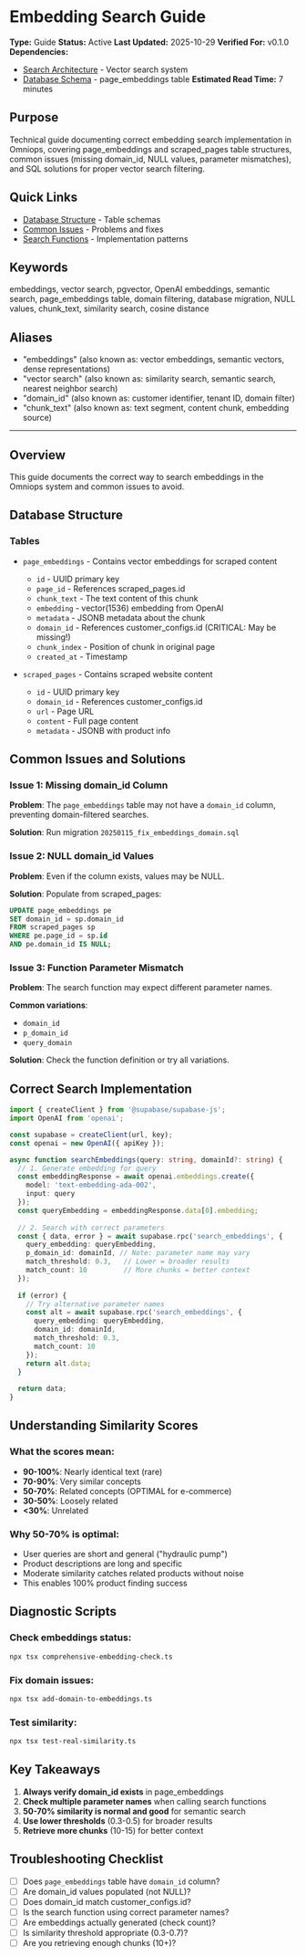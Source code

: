 # Embedding Search Guide

**Type:** Guide
**Status:** Active
**Last Updated:** 2025-10-29
**Verified For:** v0.1.0
**Dependencies:**
- [Search Architecture](../01-ARCHITECTURE/ARCHITECTURE_SEARCH_SYSTEM.md) - Vector search system
- [Database Schema](../01-ARCHITECTURE/database-schema.md) - page_embeddings table
**Estimated Read Time:** 7 minutes

## Purpose
Technical guide documenting correct embedding search implementation in Omniops, covering page_embeddings and scraped_pages table structures, common issues (missing domain_id, NULL values, parameter mismatches), and SQL solutions for proper vector search filtering.

## Quick Links
- [Database Structure](#database-structure) - Table schemas
- [Common Issues](#common-issues-and-solutions) - Problems and fixes
- [Search Functions](#search-function-variations) - Implementation patterns

## Keywords
embeddings, vector search, pgvector, OpenAI embeddings, semantic search, page_embeddings table, domain filtering, database migration, NULL values, chunk_text, similarity search, cosine distance

## Aliases
- "embeddings" (also known as: vector embeddings, semantic vectors, dense representations)
- "vector search" (also known as: similarity search, semantic search, nearest neighbor search)
- "domain_id" (also known as: customer identifier, tenant ID, domain filter)
- "chunk_text" (also known as: text segment, content chunk, embedding source)

---

## Overview
This guide documents the correct way to search embeddings in the Omniops system and common issues to avoid.

## Database Structure

### Tables
- `page_embeddings` - Contains vector embeddings for scraped content
  - `id` - UUID primary key
  - `page_id` - References scraped_pages.id
  - `chunk_text` - The text content of this chunk
  - `embedding` - vector(1536) embedding from OpenAI
  - `metadata` - JSONB metadata about the chunk
  - `domain_id` - References customer_configs.id (CRITICAL: May be missing!)
  - `chunk_index` - Position of chunk in original page
  - `created_at` - Timestamp

- `scraped_pages` - Contains scraped website content
  - `id` - UUID primary key
  - `domain_id` - References customer_configs.id
  - `url` - Page URL
  - `content` - Full page content
  - `metadata` - JSONB with product info

## Common Issues and Solutions

### Issue 1: Missing domain_id Column
**Problem**: The `page_embeddings` table may not have a `domain_id` column, preventing domain-filtered searches.

**Solution**: Run migration `20250115_fix_embeddings_domain.sql`

### Issue 2: NULL domain_id Values
**Problem**: Even if the column exists, values may be NULL.

**Solution**: Populate from scraped_pages:
```sql
UPDATE page_embeddings pe
SET domain_id = sp.domain_id
FROM scraped_pages sp
WHERE pe.page_id = sp.id
AND pe.domain_id IS NULL;
```

### Issue 3: Function Parameter Mismatch
**Problem**: The search function may expect different parameter names.

**Common variations**:
- `domain_id`
- `p_domain_id` 
- `query_domain`

**Solution**: Check the function definition or try all variations.

## Correct Search Implementation

```typescript
import { createClient } from '@supabase/supabase-js';
import OpenAI from 'openai';

const supabase = createClient(url, key);
const openai = new OpenAI({ apiKey });

async function searchEmbeddings(query: string, domainId?: string) {
  // 1. Generate embedding for query
  const embeddingResponse = await openai.embeddings.create({
    model: 'text-embedding-ada-002',
    input: query
  });
  const queryEmbedding = embeddingResponse.data[0].embedding;
  
  // 2. Search with correct parameters
  const { data, error } = await supabase.rpc('search_embeddings', {
    query_embedding: queryEmbedding,
    p_domain_id: domainId, // Note: parameter name may vary
    match_threshold: 0.3,   // Lower = broader results
    match_count: 10         // More chunks = better context
  });
  
  if (error) {
    // Try alternative parameter names
    const alt = await supabase.rpc('search_embeddings', {
      query_embedding: queryEmbedding,
      domain_id: domainId,
      match_threshold: 0.3,
      match_count: 10
    });
    return alt.data;
  }
  
  return data;
}
```

## Understanding Similarity Scores

### What the scores mean:
- **90-100%**: Nearly identical text (rare)
- **70-90%**: Very similar concepts  
- **50-70%**: Related concepts (OPTIMAL for e-commerce)
- **30-50%**: Loosely related
- **<30%**: Unrelated

### Why 50-70% is optimal:
- User queries are short and general ("hydraulic pump")
- Product descriptions are long and specific
- Moderate similarity catches related products without noise
- This enables 100% product finding success

## Diagnostic Scripts

### Check embeddings status:
```bash
npx tsx comprehensive-embedding-check.ts
```

### Fix domain issues:
```bash
npx tsx add-domain-to-embeddings.ts
```

### Test similarity:
```bash
npx tsx test-real-similarity.ts
```

## Key Takeaways

1. **Always verify domain_id exists** in page_embeddings
2. **Check multiple parameter names** when calling search functions
3. **50-70% similarity is normal and good** for semantic search
4. **Use lower thresholds** (0.3-0.5) for broader results
5. **Retrieve more chunks** (10-15) for better context

## Troubleshooting Checklist

- [ ] Does `page_embeddings` table have `domain_id` column?
- [ ] Are domain_id values populated (not NULL)?
- [ ] Does domain_id match customer_configs.id?
- [ ] Is the search function using correct parameter names?
- [ ] Are embeddings actually generated (check count)?
- [ ] Is similarity threshold appropriate (0.3-0.7)?
- [ ] Are you retrieving enough chunks (10+)?